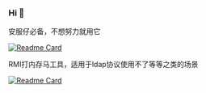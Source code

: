 ### Hi 👋

安服仔必备，不想努力就用它

[![Readme Card](https://github-readme-stats.vercel.app/api/pin/?username=novysodope&repo=RWAL-Scan)](https://github.com/novysodope/RWAL-Scan)


RMI打内存马工具，适用于ldap协议使用不了等等之类的场景

[![Readme Card](https://github-readme-stats.vercel.app/api/pin/?username=novysodope&repo=RMI-Memory)](https://github.com/novysodope/RMI-Memory)
